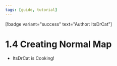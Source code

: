 ```yaml
---
tags: [guide, tutorial]
---
```


[!badge variant="success" text="Author: ItsDrCat"]



# 1.4 Creating Normal Map

- ItsDrCat is Cooking!

